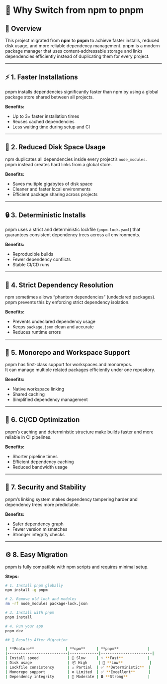 # 🧩 Why Switch from npm to pnpm

## 📘 Overview

This project migrated from **npm** to **pnpm** to achieve faster installs, reduced disk usage, and more reliable dependency management. pnpm is a modern package manager that uses content-addressable storage and links dependencies efficiently instead of duplicating them for every project.

---

## ⚡ 1. Faster Installations

pnpm installs dependencies significantly faster than npm by using a global package store shared between all projects.

**Benefits:**
- Up to 3× faster installation times  
- Reuses cached dependencies  
- Less waiting time during setup and CI

---

## 💾 2. Reduced Disk Space Usage

npm duplicates all dependencies inside every project’s `node_modules`.  
pnpm instead creates hard links from a global store.

**Benefits:**
- Saves multiple gigabytes of disk space  
- Cleaner and faster local environments  
- Efficient package sharing across projects

---

## 🔒 3. Deterministic Installs

pnpm uses a strict and deterministic lockfile (`pnpm-lock.yaml`) that guarantees consistent dependency trees across all environments.

**Benefits:**
- Reproducible builds  
- Fewer dependency conflicts  
- Stable CI/CD runs

---

## 🧠 4. Strict Dependency Resolution

npm sometimes allows “phantom dependencies” (undeclared packages).  
pnpm prevents this by enforcing strict dependency isolation.

**Benefits:**
- Prevents undeclared dependency usage  
- Keeps `package.json` clean and accurate  
- Reduces runtime errors

---

## 🧱 5. Monorepo and Workspace Support

pnpm has first-class support for workspaces and monorepos.  
It can manage multiple related packages efficiently under one repository.

**Benefits:**
- Native workspace linking  
- Shared caching  
- Simplified dependency management

---

## 🔄 6. CI/CD Optimization

pnpm’s caching and deterministic structure make builds faster and more reliable in CI pipelines.

**Benefits:**
- Shorter pipeline times  
- Efficient dependency caching  
- Reduced bandwidth usage

---

## 🔐 7. Security and Stability

pnpm’s linking system makes dependency tampering harder and dependency trees more predictable.

**Benefits:**
- Safer dependency graph  
- Fewer version mismatches  
- Stronger integrity checks

---

## ⚙️ 8. Easy Migration

pnpm is fully compatible with npm scripts and requires minimal setup.

**Steps:**
```bash
# 1. Install pnpm globally
npm install -g pnpm

# 2. Remove old lock and modules
rm -rf node_modules package-lock.json

# 3. Install with pnpm
pnpm install

# 4. Run your app
pnpm dev

## 🚀 Results After Migration

| **Feature**              | **npm**     | **pnpm**             |
|---------------------------|-------------|-----------------------|
| Install speed             | 🐢 Slow     | ⚡ **Fast**           |
| Disk usage                | 📦 High     | 🧩 **Low**            |
| Lockfile consistency      | ⚠️ Partial  | ✅ **Deterministic**  |
| Monorepo support          | ⚙️ Limited  | ✅ **Excellent**      |
| Dependency integrity      | 🔸 Moderate | 🔒 **Strong**         |
